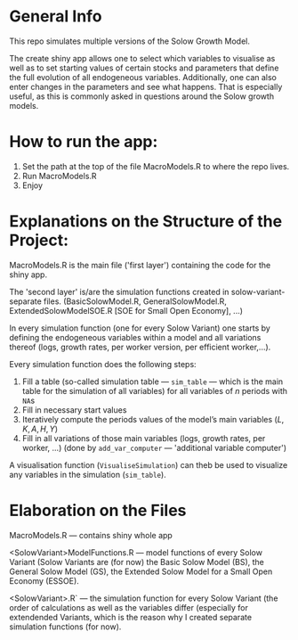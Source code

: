 # General Info

This repo simulates multiple versions of the Solow Growth Model.

The create shiny app allows one to select which variables to visualise as well as to set starting values of certain stocks and parameters that define the full evolution of all endogeneous variables. Additionally, one can also enter changes in the parameters and see what happens. That is especially useful, as this is commonly asked in questions around the Solow growth models.

# How to run the app:
1. Set the path at the top of the file MacroModels.R to where the repo lives. 
2. Run MacroModels.R 
3. Enjoy


# Explanations on the Structure of the Project:
MacroModels.R is the main file ('first layer') containing the code for the shiny app. 

The 'second layer' is/are the simulation functions created in solow-variant-separate files. (BasicSolowModel.R, GeneralSolowModel.R, ExtendedSolowModelSOE.R [SOE for Small Open Economy], ...)

In every simulation function (one for every Solow Variant) one starts by defining the endogeneous variables within a model and all variations thereof (logs, growth rates, per worker version, per efficient worker,...). 

Every simulation function does the following steps:

1. Fill a table (so-called simulation table — `sim_table` — which is the main table for the simulation of all variables) for all variables of $n$ periods with `NA`s
2. Fill in necessary start values
3. Iteratively compute the periods values of the model’s main variables ($L,K, A, H, Y$)
4. Fill in all variations of those main variables (logs, growth rates, per worker, ...) (done by `add_var_computer` — 'additional variable computer')

A visualisation function (`VisualiseSimulation`) can theb be used to visualize any variables in the simulation (`sim_table`).

# Elaboration on the Files
MacroModels.R — contains shiny whole app

\<SolowVariant\>ModelFunctions.R — model functions of every Solow Variant (Solow Variants are (for now) the Basic Solow Model (BS), the General Solow Model (GS), the Extended Solow Model for a Small Open Economy (ESSOE).

\<SolowVariant\>.R` — the simulation function for every Solow Variant (the order of calculations as well as the variables differ (especially for extendended Variants, which is the reason why I created separate simulation functions (for now).


